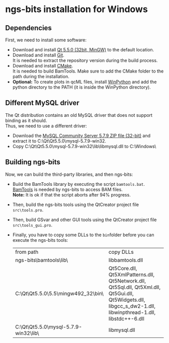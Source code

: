 
# ngs-bits installation for Windows

## Dependencies

First, we need to install some software:

* Download and install [Qt 5.5.0 (32bit, MinGW)](http://download.qt.io/archive/qt/5.5/5.5.0/) to the default location.
* Download and install [Git](https://git-scm.com/download/win).  
  It is needed to extract the repository version during the build process.  
* Download and install [CMake](http://www.cmake.org/cmake/resources/software.html).  
  It is needed to build BamTools. Make sure to add the CMake folder to the path during the installation.
* **Optional:** To create plots in qcML files, install [WinPython](http://winpython.github.io/) and add the python directory to the PATH (it is inside the WinPython directory).

## Different MySQL driver

The Qt distribution contains an old MySQL driver that does not support binding as it should.  
Thus, we need to use a different driver:

* Download the [MySQL Community Server 5.7.9 ZIP file (32-bit)](http://downloads.mysql.com/archives/community/) and extract it to C:\Qt\Qt5.5.0\mysql-5.7.9-win32\.  
* Copy C:\Qt\Qt5.5.0\mysql-5.7.9-win32\lib\libmysql.dll to C:\Windows\


## Building ngs-bits
Now, we can build the third-party libraries, and then ngs-bits:

* Build the BamTools library by executing the script `bamtools.bat`. [BamTools](http://sourceforge.net/projects/bamtools/) is needed by ngs-bits to access BAM files.  
  **Note:** It is ok if that the script aborts after 94% progress. 
* Then, build the ngs-bits tools using the QtCreator project file `src\tools.pro`.  
* Then, build GSvar and other GUI tools using the QtCreator project file `src\tools_gui.pro`.  
* Finally, you have to copy some DLLs to the `bin`folder before you can execute the ngs-bits tools:

	<table>
		<tr>
			<td>from path</td>
			<td>copy DLLs</td>
		</tr>
		<tr>
			<td>ngs-bits\bamtools\lib\</td>
			<td>libbamtools.dll</td>
		</tr>
		<tr>
			<td>C:\Qt\Qt5.5.0\5.5\mingw492_32\bin\</td>
			<td>Qt5Core.dll, Qt5XmlPatterns.dll, Qt5Network.dll, Qt5Sql.dll, Qt5Xml.dll, Qt5Gui.dll, Qt5Widgets.dll, libgcc_s_dw2-1.dll, libwinpthread-1.dll, libstdc++-6.dll</td>
		</tr>
		<tr>
			<td>C:\Qt\Qt5.5.0\mysql-5.7.9-win32\lib\</td>
			<td>libmysql.dll</td>
		</tr>
	</table>
	




